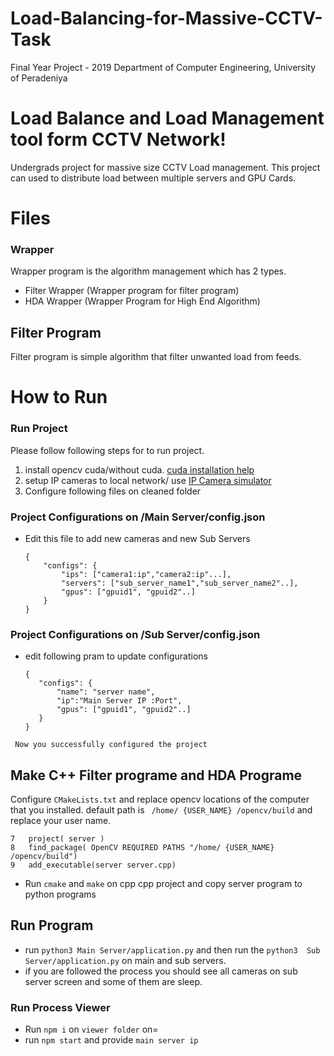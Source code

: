
# Load-Balancing-for-Massive-CCTV-Task
Final Year Project - 2019 Department of Computer Engineering, University of Peradeniya

# Load Balance and Load Management tool form CCTV Network!

Undergrads project for massive size CCTV Load management. This project can used to distribute load between multiple servers and GPU Cards.


# Files

###  Wrapper
Wrapper program is  the algorithm management which has 2 types. 
* Filter Wrapper (Wrapper program for filter program)
* HDA Wrapper (Wrapper Program for High End Algorithm)

## Filter Program
Filter program is simple algorithm that filter unwanted load from feeds.



# How to Run

### Run Project

Please follow following steps for to run project.
1. install opencv cuda/without cuda. [cuda installation help](https://medium.com/@bnarasapur/compile-opencv-with-cuda-from-the-source-1b98e9108a59)
2.  setup IP cameras to local network/ use [IP Camera simulator](https://play.google.com/store/apps/details?id=com.pas.webcam&hl=en) 
3.  Configure following files on cleaned folder
    
### Project Configurations on /Main Server/config.json

 - Edit this file to add new cameras and new Sub Servers
     
   
    ```
	{
		"configs": {
			"ips": ["camera1:ip","camera2:ip"...],
			"servers": ["sub_server_name1","sub_server_name2"..],
			"gpus": ["gpuid1", "gpuid2"..]
		}
	}
    ``` 
   
    
  
### Project Configurations on /Sub Server/config.json

 - edit following pram to update configurations
     ```
	{
		"configs": {
			"name": "server name",
			"ip":"Main Server IP :Port",
			"gpus": ["gpuid1", "gpuid2"..]
		}
	}
    ```           
    
       
``` Now you successfully configured the project```

## Make C++ Filter programe and HDA Programe
Configure ```CMakeLists.txt``` and replace opencv locations of the computer that you installed.
default path is ``` /home/ {USER_NAME} /opencv/build``` and replace your user name.
```
7   project( server )
8   find_package( OpenCV REQUIRED PATHS "/home/ {USER_NAME} /opencv/build")
9   add_executable(server server.cpp)
```
 - Run ``` cmake ``` and ```make``` on cpp cpp project and copy server program to python programs
 
## Run Program
 - run ```python3 Main Server/application.py``` and then run the ```python3  Sub Server/application.py``` on main and sub servers.
 - if you are followed the process you should see all cameras on sub server screen and some of them are sleep.
 
### Run Process Viewer

 - Run ``` npm i ``` on ```viewer folder``` on=
 - run ```npm start``` and provide ```main server ip```
 
